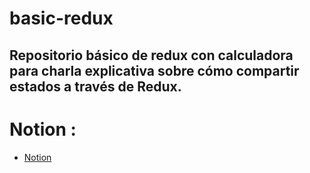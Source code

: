 # basic-redux

## Repositorio básico de redux con calculadora para charla explicativa sobre cómo compartir estados a través de Redux.

# Notion : 
- [Notion](https://www.notion.so/Introducci-n-a-Redux-d66c6691fa1d46f8b3bd0142ef8acbe6)
